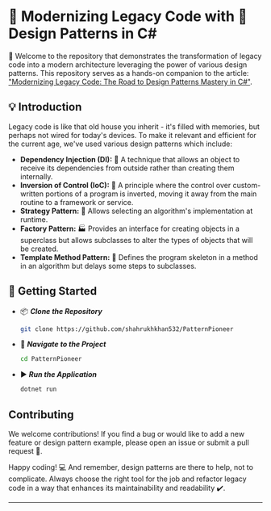 # 🔄 Modernizing Legacy Code with 🧩 Design Patterns in C#

👋 Welcome to the repository that demonstrates the transformation of legacy code into a modern architecture leveraging the power of various design patterns. This repository serves as a hands-on companion to the article: ["Modernizing Legacy Code: The Road to Design Patterns Mastery in C#"](https://medium.com/@shahrukhkhan_7802/modernizing-legacy-code-the-road-to-design-patterns-mastery-in-c-12a7cbb6873).

## 💡 Introduction

Legacy code is like that old house you inherit - it's filled with memories, but perhaps not wired for today's devices. To make it relevant and efficient for the current age, we've used various design patterns which include:
- **Dependency Injection (DI):** 🧪 A technique that allows an object to receive its dependencies from outside rather than creating them internally.
- **Inversion of Control (IoC):** 🔄 A principle where the control over custom-written portions of a program is inverted, moving it away from the main routine to a framework or service.
- **Strategy Pattern:** 🧠 Allows selecting an algorithm's implementation at runtime.
- **Factory Pattern:** 🏭 Provides an interface for creating objects in a superclass but allows subclasses to alter the types of objects that will be created.
- **Template Method Pattern:** 📑 Defines the program skeleton in a method in an algorithm but delays some steps to subclasses.

## 🚀 Getting Started
- 📦 ***Clone the Repository***
  ```sh
  git clone https://github.com/shahrukhkhan532/PatternPioneer
  ```
- 📂 ***Navigate to the Project***
  ```sh
  cd PatternPioneer
  ```
- ▶️ ***Run the Application***
  ```sh
  dotnet run
  ```
## Contributing

We welcome contributions! If you find a bug or would like to add a new feature or design pattern example, please open an issue or submit a pull request 🚀.

Happy coding! 💻 And remember, design patterns are there to help, not to complicate. Always choose the right tool for the job and refactor legacy code in a way that enhances its maintainability and readability ✔️.

***
